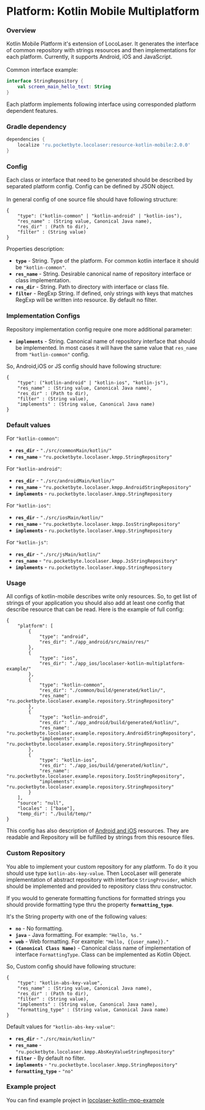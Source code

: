 # Platform: Kotlin Mobile Multiplatform

### Overview
Kotlin Mobile Platform it's extension of LocoLaser.
It generates the interface of common repository with strings resources and then implementations for each platform.
Currently, it supports Android, iOS and JavaScript.<br>
<br>
Common interface example:
```Kotlin
interface StringRepository {
    val screen_main_hello_text: String
}
```
Each platform implements following interface using corresponded platform dependent features.

### Gradle dependency
```gradle
dependencies {
    localize 'ru.pocketbyte.locolaser:resource-kotlin-mobile:2.0.0'
}
```

### Config
Each class or interface that need to be generated should be described by separated platform config.
Config can be defined by JSON object.<br>
<br>
In general config of one source file should have following structure:
```
{
    "type": ("kotlin-common" | "kotlin-android" | "kotlin-ios"),
    "res_name" : (String value, Canonical Java name),
    "res_dir" : (Path to dir),
    "filter" : (String value)
}
```
Properties description:<br>
- **`type`** - String. Type of the platform. For common kotlin interface it should be `"kotlin-common"`.
- **`res_name`** - String. Desirable canonical name of repository interface or class implementation.
- **`res_dir`** - String. Path to directory with interface or class file.
- **`filter`** - RegExp String. If defined, only strings with keys that matches RegExp will be written into resource. By default no filter.

### Implementation Configs
Repository implementation config require one more additional parameter:
- **`implements`** - String. Canonical name of repository interface that should be implemented.
 In most cases it will have the same value that `res_name` from `"kotlin-common"` config.

So, Android,iOS or JS config should have following structure:
```
{
    "type": ("kotlin-android" | "kotlin-ios", "kotlin-js"),
    "res_name" : (String value, Canonical Java name),
    "res_dir" : (Path to dir),
    "filter" : (String value),
    "implements" : (String value, Canonical Java name)
}
```

### Default values
For `"kotlin-common"`:
- **`res_dir`** - `"./src/commonMain/kotlin/"`
- **`res_name`** - `"ru.pocketbyte.locolaser.kmpp.StringRepository"`

For `"kotlin-android"`:
- **`res_dir`** - `"./src/androidMain/kotlin/"`
- **`res_name`** - `"ru.pocketbyte.locolaser.kmpp.AndroidStringRepository"`
- **`implements`** - `ru.pocketbyte.locolaser.kmpp.StringRepository`

For `"kotlin-ios"`:
- **`res_dir`** - `"./src/iosMain/kotlin/"`
- **`res_name`** - `"ru.pocketbyte.locolaser.kmpp.IosStringRepository"`
- **`implements`** - `ru.pocketbyte.locolaser.kmpp.StringRepository`

For `"kotlin-js"`:
- **`res_dir`** - `"./src/jsMain/kotlin/"`
- **`res_name`** - `"ru.pocketbyte.locolaser.kmpp.JsStringRepository"`
- **`implements`** - `ru.pocketbyte.locolaser.kmpp.StringRepository`

### Usage
All configs of kotlin-mobile describes write only resources.
So, to get list of strings of your application you should also add at least one config that describe resource that can be read.
Here is the example of full config:
```
{
    "platform": [
        {
            "type": "android",
            "res_dir": "./app_android/src/main/res/"
        },
        {
            "type": "ios",
            "res_dir": "./app_ios/locolaser-kotlin-multiplatform-example/"
        },
        {
            "type": "kotlin-common",
            "res_dir": "./common/build/generated/kotlin/",
            "res_name": "ru.pocketbyte.locolaser.example.repository.StringRepository"
        },
        {
            "type": "kotlin-android",
            "res_dir": "./app_android/build/generated/kotlin/",
            "res_name": "ru.pocketbyte.locolaser.example.repository.AndroidStringRepository",
            "implements": "ru.pocketbyte.locolaser.example.repository.StringRepository"
        },
        {
            "type": "kotlin-ios",
            "res_dir": "./app_ios/build/generated/kotlin/",
            "res_name": "ru.pocketbyte.locolaser.example.repository.IosStringRepository",
            "implements": "ru.pocketbyte.locolaser.example.repository.StringRepository"
        }
    ],
    "source": "null",
    "locales" : ["base"],
    "temp_dir": "./build/temp/"
}
```
This config has also description of [Android and iOS](../resource-mobile/README.md) resources.
They are readable and Repository will be fulfilled by strings from this resource files.

### Custom Repository
You able to implement your custom repository for any platform.
To do it you should use type `kotlin-abs-key-value`.
Then LocoLaser will generate implementation of abstract repository with interface `StringProvider`, which should be implemented and provided to repository class thru constructor.

If you would to generate formatting functions for formatted strings you should provide formatting type thru the property **`formatting_type`**.

It's the String property with one of the following values:
- **`no`** - No formatting.
- **`java`** - Java formatting. For example: `"Hello, %s."`
- **`web`** - Web formatting. For example: `"Hello, {{user_name}}."`
- **`(Canonical Class Name)`** - Canonical class name of implementation of interface `FormattingType`. Class can be implemented as Kotlin Object.

So, Custom config should have following structure:
```
{
    "type": "kotlin-abs-key-value",
    "res_name" : (String value, Canonical Java name),
    "res_dir" : (Path to dir),
    "filter" : (String value),
    "implements" : (String value, Canonical Java name),
    "formatting_type" : (String value, Canonical Java name)
}
```

Default values for `"kotlin-abs-key-value"`:
- **`res_dir`** - `"./src/main/kotlin/"`
- **`res_name`** - `"ru.pocketbyte.locolaser.kmpp.AbsKeyValueStringRepository"`
- **`filter`** - By default no filter.
- **`implements`** - `"ru.pocketbyte.locolaser.kmpp.StringRepository"`
- **`formatting_type`** - `"no"`

### Example project
You can find example project in [locolaser-kotlin-mpp-example](https://github.com/PocketByte/locolaser-kotlin-mpp-example)
